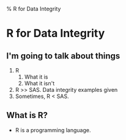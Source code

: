 % R for Data Integrity

R for Data Integrity
====================

I'm going to talk about things
------------------------------

1.  R
    1.  What it is
    2.  What it isn't
2.  R >> SAS. Data integrity examples given
3.  Sometimes, R < SAS.


What is R?
----------

-   R is a programming language.



